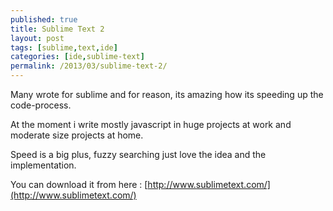 ```yaml
---
published: true
title: Sublime Text 2
layout: post
tags: [sublime,text,ide]
categories: [ide,sublime-text]
permalink: /2013/03/sublime-text-2/
---
```

Many wrote for sublime and for reason, its amazing how its speeding up the code-process.

At the moment i write mostly javascript in huge projects at work and moderate size projects at home.

Speed is a big plus, fuzzy searching just love the idea and the implementation.

You can download it from here : [http://www.sublimetext.com/](http://www.sublimetext.com/)